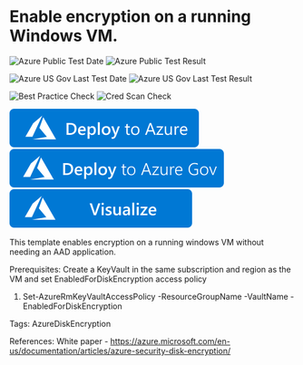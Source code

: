 # Enable encryption on a running Windows VM.

![Azure Public Test Date](https://azurequickstartsservice.blob.core.windows.net/badges/201-encrypt-running-windows-vm-without-aad/PublicLastTestDate.svg)
![Azure Public Test Result](https://azurequickstartsservice.blob.core.windows.net/badges/201-encrypt-running-windows-vm-without-aad/PublicDeployment.svg)

![Azure US Gov Last Test Date](https://azurequickstartsservice.blob.core.windows.net/badges/201-encrypt-running-windows-vm-without-aad/FairfaxLastTestDate.svg)
![Azure US Gov Last Test Result](https://azurequickstartsservice.blob.core.windows.net/badges/201-encrypt-running-windows-vm-without-aad/FairfaxDeployment.svg)

![Best Practice Check](https://azurequickstartsservice.blob.core.windows.net/badges/201-encrypt-running-windows-vm-without-aad/BestPracticeResult.svg)
![Cred Scan Check](https://azurequickstartsservice.blob.core.windows.net/badges/201-encrypt-running-windows-vm-without-aad/CredScanResult.svg)

[![Deploy To Azure](https://raw.githubusercontent.com/Azure/azure-quickstart-templates/master/1-CONTRIBUTION-GUIDE/images/deploytoazure.svg?sanitize=true)](https://portal.azure.com/#create/Microsoft.Template/uri/https%3A%2F%2Fraw.githubusercontent.com%2FAzure%2Fazure-quickstart-templates%2Fmaster%2F201-encrypt-running-windows-vm-without-aad%2Fazuredeploy.json) [![Deploy To Azure US Gov](https://raw.githubusercontent.com/Azure/azure-quickstart-templates/master/1-CONTRIBUTION-GUIDE/images/deploytoazuregov.svg?sanitize=true)](https://portal.azure.us/#create/Microsoft.Template/uri/https%3A%2F%2Fraw.githubusercontent.com%2FAzure%2Fazure-quickstart-templates%2Fmaster%2F201-encrypt-running-windows-vm-without-aad%2Fazuredeploy.json) [![Visualize](https://raw.githubusercontent.com/Azure/azure-quickstart-templates/master/1-CONTRIBUTION-GUIDE/images/visualizebutton.svg?sanitize=true)](http://armviz.io/#/?load=https%3A%2F%2Fraw.githubusercontent.com%2FAzure%2Fazure-quickstart-templates%2Fmaster%2F201-encrypt-running-windows-vm-without-aad%2Fazuredeploy.json)

This template enables encryption on a running windows VM without needing an AAD application.

Prerequisites: Create a KeyVault in the same subscription and region as the VM and set EnabledForDiskEncryption access policy

1. Set-AzureRmKeyVaultAccessPolicy -ResourceGroupName <rgName> -VaultName <vaultName> -EnabledForDiskEncryption

Tags: AzureDiskEncryption

References:
White paper - https://azure.microsoft.com/en-us/documentation/articles/azure-security-disk-encryption/
